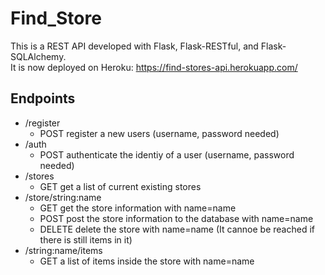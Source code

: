 # Find_Store

This is a REST API developed with Flask, Flask-RESTful, and Flask-SQLAlchemy.
<br />
It is now deployed on Heroku: https://find-stores-api.herokuapp.com/


## Endpoints
* /register
    * POST register a new users (username, password needed)
* /auth
    * POST authenticate the identiy of a user (username, password needed)
* /stores   
    * GET  get a list of current existing stores
* /store/string:name
    * GET  get the store information with name=name
    * POST  post the store information to the database with name=name
    * DELETE  delete the store with name=name (It cannoe be reached if there is still items in it)
* /string:name/items
    * GET  a list of items inside the store with name=name
